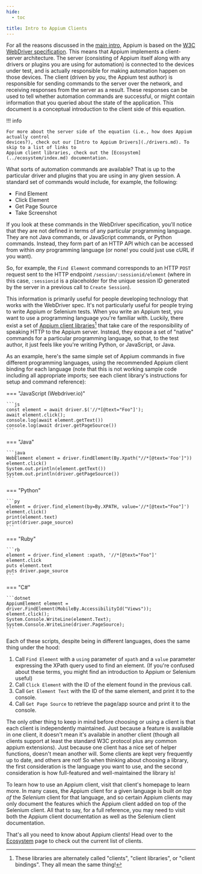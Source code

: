 ```yaml
---
hide:
  - toc

title: Intro to Appium Clients
---
```


For all the reasons discussed in the [main intro](./index.md), Appium is based on the [W3C
WebDriver specification](https://w3c.github.io/webdriver/webdriver-spec.html). This means that
Appium implements a client-server architecture. The server (consisting of Appium itself along with
any drivers or plugins you are using for automation) is connected to the devices under test, and
is actually responsible for making automation happen on those devices. The client (driven by *you*,
the Appium test author) is responsible for sending commands to the server over the network, and
receiving responses from the server as a result. These responses can be used to tell whether
automation commands are successful, or might contain information that you queried about the state
of the application. This document is a conceptual introduction to the client side of this equation.

!!! info

    For more about the server side of the equation (i.e., how does Appium actually control
    devices?), check out our [Intro to Appium Drivers](./drivers.md). To skip to a list of links to
    Appium client libraries, check out the [Ecosystem](../ecosystem/index.md) documentation.

What sorts of automation commands are available? That is up to the particular driver and plugins
that you are using in any given session. A standard set of commands would include, for example, the
following:

- Find Element
- Click Element
- Get Page Source
- Take Screenshot

If you look at these commands in the WebDriver specification, you'll notice that they are not
defined in terms of any particular programming language. They are not Java commands, or JavaScript
commands, or Python commands. Instead, they form part of an HTTP API which can be accessed from
within *any* programming language (or none! you could just use cURL if you want).

So, for example, the `Find Element` command corresponds to an HTTP `POST` request sent to the HTTP
endpoint `/session/:sessionid/element` (where in this case, `:sessionid` is a placeholder for the
unique session ID generated by the server in a previous call to `Create Session`).

This information is primarily useful for people developing technology that works with the WebDriver
spec. It's not particularly useful for people trying to write Appium or Selenium tests. When you
write an Appium test, you want to use a programming language you're familiar with. Luckily, there
exist a set of [Appium client libraries](../ecosystem/index.md)[^1] that take care of the
responsibility of speaking HTTP to the Appium server. Instead, they expose a set of "native"
commands for a particular programming language, so that, to the test author, it just feels like
you're writing Python, or JavaScript, or Java.

As an example, here's the same simple set of Appium commands in five different programming
languages, using the recommended Appium client binding for each language (note that this is not
working sample code including all appropriate imports; see each client library's instructions for
setup and command reference):

=== "JavaScript (Webdriver.io)"

    ```js
    const element = await driver.$('//*[@text="Foo"]');
    await element.click();
    console.log(await element.getText())
    console.log(await driver.getPageSource())
    ```

=== "Java"

    ```java
    WebElement element = driver.findElement(By.Xpath("//*[@text='Foo']"))
    element.click()
    System.out.println(element.getText())
    System.out.println(driver.getPageSource())
    ```

=== "Python"

    ```py
    element = driver.find_element(by=By.XPATH, value='//*[@text="Foo"]')
    element.click()
    print(element.text)
    print(driver.page_source)
    ```

=== "Ruby"

    ```rb
    element = driver.find_element :xpath, '//*[@text="Foo"]'
    element.click
    puts element.text
    puts driver.page_source
    ```
    
=== "C#"

    ```dotnet
    AppiumElement element = driver.FindElement(MobileBy.AccessibilityId("Views"));   
    element.click();
    System.Console.WriteLine(element.Text);
    System.Console.WriteLine(driver.PageSource);
    ```
    
Each of these scripts, despite being in different languages, does the same thing under the hood:

1. Call `Find Element` with a `using` parameter of `xpath` and a `value` parameter expressing the
   XPath query used to find an element. (If you're confused about these terms, you might find an
   introduction to Appium or Selenium useful)
2. Call `Click Element` with the ID of the element found in the previous call.
3. Call `Get Element Text` with the ID of the same element, and print it to the console.
4. Call `Get Page Source` to retrieve the page/app source and print it to the console.

The only other thing to keep in mind before choosing or using a client is that each client is
independently maintained. Just because a feature is available in one client, it doesn't mean it's
available in another client (though all clients support at least the standard W3C protocol plus any
common appium extensions). Just because one client has a nice set of helper functions, doesn't mean
another will. Some clients are kept very frequently up to date, and others are not! So when
thinking about choosing a library, the first consideration is the language you want to use, and the
second consideration is how full-featured and well-maintained the library is!

To learn how to use an Appium client, visit that client's homepage to learn more. In many cases,
the Appium client for a given language is built *on top of* the *Selenium* client for that
language, and so certain Appium clients may only document the features which the Appium client
added on top of the Selenium client. All that to say, for a full reference, you may need to visit
both the Appium client documentation as well as the Selenium client documentation.

That's all you need to know about Appium clients! Head over to the
[Ecosystem](../ecosystem/index.md) page to check out the current list of clients.

[^1]: These libraries are alternately called "clients", "client libraries", or "client bindings".
  They all mean the same thing!

